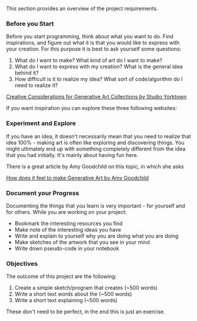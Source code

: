 This section provides an overview of the project requirements.

### Before you Start

Before you start programming, think about what you want to do. Find inspirations, and figure out what it is that you would like to express with your creation. For this purpose it is best to ask yourself some questions:

1. What do I want to make? What kind of art do I want to make?
2. What do I want to express with my creation? What is the general idea behind it?
3. How difficult is it to realize my idea? What sort of code/algorithm do I need to realize it?


[Creative Considerations for Generative Art Collections by Studio Yorktown](https://www.fxhash.xyz/article/creative-considerations-for-generative-art-collections)

If you want inspiration you can explore these three following websites:


### Experiment and Explore

If you have an idea, it doesn't necessarily mean that you need to realize that idea 100% - making art is often like exploring and discovering things. You might ultimately end up with something completely different from the idea that you had initially. It's mainly about having fun here.

There is a great article by Amy Goodchild on this topic, in which she asks 

[How does it feel to make Generative Art by Amy Goodchild](https://www.amygoodchild.com/blog/how-does-it-feel-to-make-generative-art)

### Document your Progress

Documenting the things that you learn is very important - for yourself and for others. While you are working on your project:

- Bookmark the interesting resources you find
- Make note of the interesting ideas you have
- Write and explain to yourself why you are doing what you are doing
- Make sketches of the artwork that you see in your mind
- Write down pseudo-code in your notebook

### Objectives

The outcome of this project are the following:

1. Create a simple sketch/program that creates (~500 words)
2. Write a short text  words about the (~500 words)
3. Write a short text explaining  (~500 words)

These don't need to be perfect, in the end this is just an exercise.